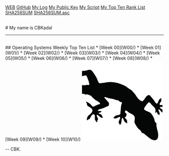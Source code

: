 ---
---

[WEB](https://cbkadal.github.io/os202/)
[GitHub](https://github.com/cbkadal/os202/)
[My Log](TXT/mylog.txt)
[My Public Key](TXT/mypubkey.txt)
[My Script](TXT/myscript.sh)
[My Top Ten Rank List](TXT/myrank.txt)
[SHA256SUM](TXT/SHA256SUM)
[SHA256SUM.asc](TXT/SHA256SUM.asc)

<br>
# My name is CBKadal
<br>
<hr>
<br>
## Operating Systems Weekly Top Ten List
* [Week 00](W00/) 
* [Week 01](W01/)
* [Week 02](W02/)
* [Week 03](W03/)
* [Week 04](W04/)
* [Week 05](W05/)
* [Week 06](W06/)
* [Week 07](W07/)
* [Week 08](W08/)
* [Week 09](W09/)
* [Week 10](W10/)

<img src="cbk.jpg" width="256">

-- CBK.

